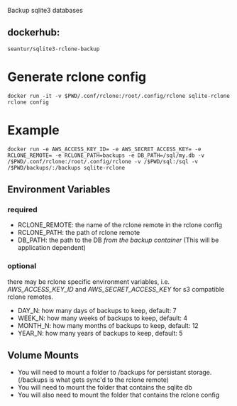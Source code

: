 Backup sqlite3 databases

## dockerhub:

    seantur/sqlite3-rclone-backup

# Generate rclone config

    docker run -it -v $PWD/.conf/rclone:/root/.config/rclone sqlite-rclone rclone config

# Example

    docker run -e AWS_ACCESS_KEY_ID= -e AWS_SECRET_ACCESS_KEY= -e RCLONE_REMOTE= -e RCLONE_PATH=backups -e DB_PATH=/sql/my.db -v /$PWD/.conf/rclone:/root/.config/rclone -v /$PWD/sql:/sql -v /$PWD/backups/:/backups sqlite-rclone


## Environment Variables

### required

* RCLONE_REMOTE: the name of the rclone remote in the rclone config
* RCLONE_PATH: the path of rclone remote
* DB_PATH: the path to the DB *from the backup container* (This will be application dependent)

### optional

there may be rclone specific environment variables, i.e. _AWS_ACCESS_KEY_ID_ and _AWS_SECRET_ACCESS_KEY_ for s3 compatible rclone remotes.

* DAY_N: how many days of backups to keep, default: 7
* WEEK_N: how many weeks of backups to keep, default: 4 
* MONTH_N: how many months of backups to keep, default: 12
* YEAR_N: how many years of backups to keep, default: 5


## Volume Mounts

* You will need to mount a folder to /backups for persistant storage. (/backups is what gets sync'd to the rclone remote)
* You will need to mount the folder that contains the sqlite db
* You will also need to mount the folder that contains the rclone config

